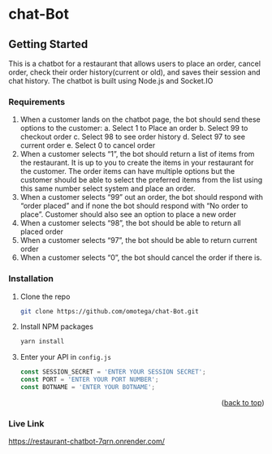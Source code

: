 # chat-Bot


## Getting Started

This is a chatbot for a restaurant that allows users to place an order, cancel order, check their order history(current or old), and saves their session and chat history. The chatbot is built using Node.js and Socket.IO


### Requirements
1. When a customer lands on the chatbot page, the bot should send these options to the customer:
a. Select 1 to Place an order
b. Select 99 to checkout order
c. Select 98 to see order history
d. Select 97 to see current order
e. Select 0 to cancel order
2. When a customer selects “1”, the bot should return a list of items from the restaurant. It is up to you to create the items in your restaurant for the customer. The order items can have multiple options but the customer should be able to select the preferred items from the list using this same number select system and place an order.
3.  When a customer selects “99” out an order, the bot should respond with “order placed” and if none the bot should respond with “No order to place”. Customer should also see an option to place a new order
4.  When a customer selects “98”, the bot should be able to return all placed order
5.  When a customer selects “97”, the bot should be able to return current order
6.  When a customer selects “0”, the bot should cancel the order if there is.

### Installation

1. Clone the repo
   ```sh
   git clone https://github.com/omotega/chat-Bot.git 
   ```
2. Install NPM packages
   ```sh
   yarn install
   ```
3. Enter your API in `config.js`
   ```js
   const SESSION_SECRET = 'ENTER YOUR SESSION SECRET';
   const PORT = 'ENTER YOUR PORT NUMBER';
   const BOTNAME = 'ENTER YOUR BOTNAME';
   ```

<p align="right">(<a href="#readme-top">back to top</a>)</p>

### Live Link
 
 https://restaurant-chatbot-7qrn.onrender.com/
 
